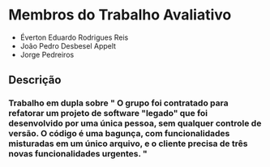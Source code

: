 
<h1>Membros do Trabalho Avaliativo</h1>

 - Éverton Eduardo Rodrigues Reis
 - João Pedro Desbesel Appelt
 - Jorge Pedreiros
 
  ## Descrição

  ### Trabalho em dupla sobre " O grupo foi contratado para refatorar um projeto de software "legado" que foi desenvolvido por uma única pessoa, sem qualquer controle de versão. O código é uma bagunça, com funcionalidades misturadas em um único arquivo, e o cliente precisa de três novas funcionalidades urgentes. "
